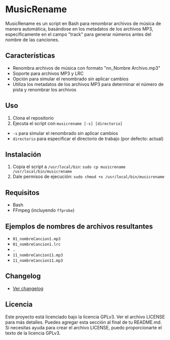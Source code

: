 # MusicRename

MusicRename es un script en Bash para renombrar archivos de música de manera automática, basándose en los metadatos de los archivos MP3, específicamente en el campo "track" para generar números antes del nombre de las canciones.

## Características

* Renombra archivos de música con formato "nn_Nombre Archivo.mp3"
* Soporte para archivos MP3 y LRC
* Opción para simular el renombrado sin aplicar cambios
* Utiliza los metadatos de los archivos MP3 para determinar el número de pista y renombrar los archivos

## Uso

1. Clona el repositorio
2. Ejecuta el script con `musicrename [-s] [directorio]`
 * `-s` para simular el renombrado sin aplicar cambios
 * `directorio` para especificar el directorio de trabajo (por defecto: actual)

## Instalación

1. Copia el script a `/usr/local/bin`: `sudo cp musicrename /usr/local/bin/musicrename`
2. Dale permisos de ejecución: `sudo chmod +x /usr/local/bin/musicrename`

## Requisitos

* Bash
* FFmpeg (incluyendo `ffprobe`)

## Ejemplos de nombres de archivos resultantes

* `01_nombreCancion1.mp3`
* `01_nombreCancion1.lrc`
*  ..
* `11_nombreCancion11.mp3`
* `11_nombreCancion11.mp3`

## Changelog

* [Ver changelog](CHANGELOG.md)

## Licencia

Este proyecto está licenciado bajo la licencia GPLv3. Ver el archivo LICENSE para más detalles.
Puedes agregar esta sección al final de tu README.md. Si necesitas ayuda para crear el archivo LICENSE, puedo proporcionarte el texto de la licencia GPLv3.



